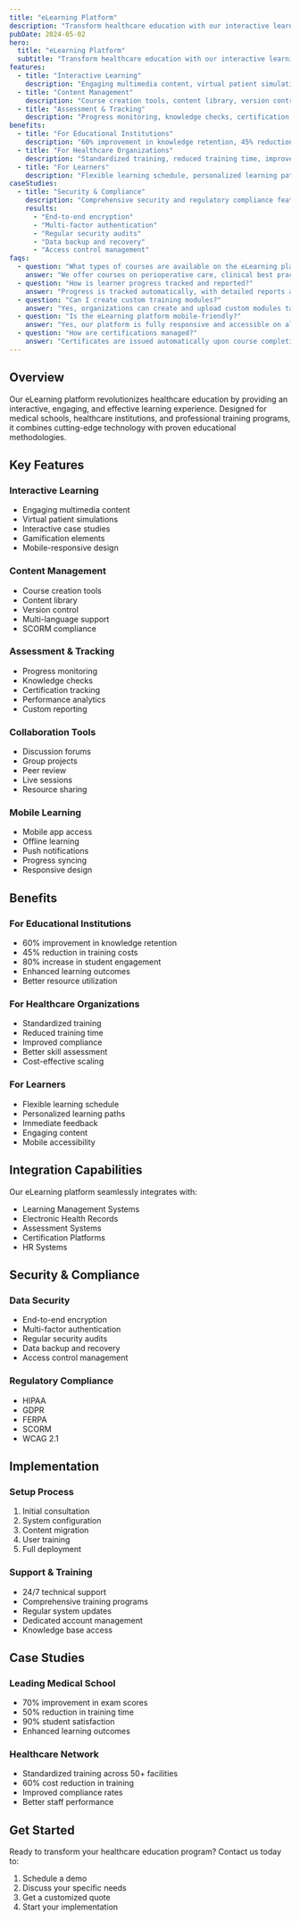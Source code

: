 ```yaml
---
title: "eLearning Platform"
description: "Transform healthcare education with our interactive learning management system"
pubDate: 2024-05-02
hero:
  title: "eLearning Platform"
  subtitle: "Transform healthcare education with our interactive learning management system"
features:
  - title: "Interactive Learning"
    description: "Engaging multimedia content, virtual patient simulations, interactive case studies, gamification elements, and mobile-responsive design"
  - title: "Content Management"
    description: "Course creation tools, content library, version control, multi-language support, and SCORM compliance"
  - title: "Assessment & Tracking"
    description: "Progress monitoring, knowledge checks, certification tracking, performance analytics, and custom reporting"
benefits:
  - title: "For Educational Institutions"
    description: "60% improvement in knowledge retention, 45% reduction in training costs, 80% increase in student engagement, enhanced learning outcomes, and better resource utilization"
  - title: "For Healthcare Organizations"
    description: "Standardized training, reduced training time, improved compliance, better skill assessment, and cost-effective scaling"
  - title: "For Learners"
    description: "Flexible learning schedule, personalized learning paths, immediate feedback, engaging content, and mobile accessibility"
caseStudies:
  - title: "Security & Compliance"
    description: "Comprehensive security and regulatory compliance features"
    results:
      - "End-to-end encryption"
      - "Multi-factor authentication"
      - "Regular security audits"
      - "Data backup and recovery"
      - "Access control management"
faqs:
  - question: "What types of courses are available on the eLearning platform?"
    answer: "We offer courses on perioperative care, clinical best practices, technology adoption, and quality improvement."
  - question: "How is learner progress tracked and reported?"
    answer: "Progress is tracked automatically, with detailed reports available for both learners and administrators."
  - question: "Can I create custom training modules?"
    answer: "Yes, organizations can create and upload custom modules tailored to their specific needs."
  - question: "Is the eLearning platform mobile-friendly?"
    answer: "Yes, our platform is fully responsive and accessible on all devices, including smartphones and tablets."
  - question: "How are certifications managed?"
    answer: "Certificates are issued automatically upon course completion and can be tracked within the platform."
---
```


## Overview

Our eLearning platform revolutionizes healthcare education by providing an interactive, engaging, and effective learning experience. Designed for medical schools, healthcare institutions, and professional training programs, it combines cutting-edge technology with proven educational methodologies.

## Key Features

### Interactive Learning
- Engaging multimedia content
- Virtual patient simulations
- Interactive case studies
- Gamification elements
- Mobile-responsive design

### Content Management
- Course creation tools
- Content library
- Version control
- Multi-language support
- SCORM compliance

### Assessment & Tracking
- Progress monitoring
- Knowledge checks
- Certification tracking
- Performance analytics
- Custom reporting

### Collaboration Tools
- Discussion forums
- Group projects
- Peer review
- Live sessions
- Resource sharing

### Mobile Learning
- Mobile app access
- Offline learning
- Push notifications
- Progress syncing
- Responsive design

## Benefits

### For Educational Institutions
- 60% improvement in knowledge retention
- 45% reduction in training costs
- 80% increase in student engagement
- Enhanced learning outcomes
- Better resource utilization

### For Healthcare Organizations
- Standardized training
- Reduced training time
- Improved compliance
- Better skill assessment
- Cost-effective scaling

### For Learners
- Flexible learning schedule
- Personalized learning paths
- Immediate feedback
- Engaging content
- Mobile accessibility

## Integration Capabilities

Our eLearning platform seamlessly integrates with:
- Learning Management Systems
- Electronic Health Records
- Assessment Systems
- Certification Platforms
- HR Systems

## Security & Compliance

### Data Security
- End-to-end encryption
- Multi-factor authentication
- Regular security audits
- Data backup and recovery
- Access control management

### Regulatory Compliance
- HIPAA
- GDPR
- FERPA
- SCORM
- WCAG 2.1

## Implementation

### Setup Process
1. Initial consultation
2. System configuration
3. Content migration
4. User training
5. Full deployment

### Support & Training
- 24/7 technical support
- Comprehensive training programs
- Regular system updates
- Dedicated account management
- Knowledge base access

## Case Studies

### Leading Medical School
- 70% improvement in exam scores
- 50% reduction in training time
- 90% student satisfaction
- Enhanced learning outcomes

### Healthcare Network
- Standardized training across 50+ facilities
- 60% cost reduction in training
- Improved compliance rates
- Better staff performance

## Get Started

Ready to transform your healthcare education program? Contact us today to:
1. Schedule a demo
2. Discuss your specific needs
3. Get a customized quote
4. Start your implementation 

